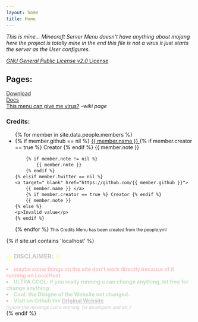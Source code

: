 ```yaml
---
layout: home
title: Home
---
```


<p><i>This is mine... Minecraft Server Menu doesn't have anything about mojang here the project is totally mine in the end this file is not a virus it just starts the server as the User configures.</i></p>

<a href="https://github.com/gabrielramires/MinecraftServerMenu/blob/master/LICENSE"><i>GNU General Public License v2.0</i> License</a>

<h2>Pages:</h2>

<a href="Download">Download</a>\
<a href="Docs">Docs</a>\
<a href="Redirect?page=https://github.com/gabrielramires/MinecraftServerMenu/wiki">This menu can give me virus?</a> <i>-wiki page</i>

<h3>Credits:</h3>
<ul>
{% for member in site.data.people.members %}
  <li>
    {% if member.github == nil %}
    <a target="_blank" href="https://twitter.com/{{ member.twitter }}">
      {{ member.name }} </a>
        {% if member.creator == true %} Creator {% endif %}
        {{ member.note }}

        {% if member.note != nil %}
            {{ member.note }}
        {% endif %}
    {% elsif member.twitter == nil %}
    <a target="_blank" href="https://github.com/{{ member.github }}">
        {{ member.name }} </a>
        {% if member.creator == true %} Creator {% endif %}
        {{ member.note }}
    {% else %}
    <p>Invalid value</p>
    {% endif %}

  </li>
{% endfor %}
<small>This Credits Menu has been created from the <a id="Button" onclick="peoplefileopen()" style="cursor: pointer;">people.yml</a></small>
<small id="ShowCreditsPeople"></small>
</ul>

<!--
      LocalHost Disclaimer to work
-->

{% if site.url contains 'localhost' %}
<br>

<div id="localhost_disclaimer_style">
  <h3><b><span style="color: yellow;">⚠</span> DISCLAIMER: <span style="color: yellow;">⚠</span></b></h3>
  <li><b style="color: red;">maybe some things on the site don't work directly because of it running on LocalHost</b></li>
  <li><b style="color: green;">ULTRA COOL: if you really running u can change anything, let free for change anything</b></li>
  <li><b style="color: green;">Cool: the Disigne of the Website not changed.</b></li>
  <li><b style="color: green;">Visit on Github the <a href="https://{{ site.github_username }}.github.io/MinecraftServerMenu">Original Website</a></b></li>
  <i><small>(ignore this message just a warning. for developers and etc.)</small></i>
</div>
{% endif %}

<style type="text/css" media="screen">
  #localhost_disclaimer_style {
    animation-name: container_anim;
    animation-duration: 10s;
  }

  @keyframes container_anim {
    from {opacity: 0;}
    to {opacity: 1;}
  }
</style>

<script>
    var peoplefileopenned = false

    var sel = document.getElementById("Button").getSelection();
    sel.removeAllRanges();
    
    function peoplefileopen() {
        if (peoplefileopenned == true) {
            peoplefileopenned = false;
            document.getElementById("ShowCreditsPeople").innerHTML = ""
        } else {
            peoplefileopenned = true;
            document.getElementById("ShowCreditsPeople").innerHTML = `
            {% highlight yml %}members:
  - name: Ramires
    creator: true
    github: RamiresOliv
    note: Scripter

  - name: Felps
    twitter: feeeelps
{% endhighlight %}
    
    <a target="_blank" href="Assets/Images/CodeScreamShoot1.png"><img src="Assets/Images/CodeScreamShoot1.png" alt="Code Scream Shoot (UNLOADED)"></a>
    <small>See this <a href="https://gist.github.com/{{ site.github_username }}/22652461638c32cfcb7f138140494800">Code</a> in Github <i style="color: green">UPDATED</i></small>`
        }
    }
</script>
